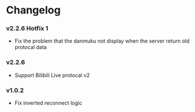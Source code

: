 ﻿
# Changelog

### v2.2.6 Hotfix 1
- Fix the problem that the danmuku not display when the server return old protocal data

### v2.2.6
- Support Bilibili Live protocal v2

### v1.0.2
- Fix inverted reconnect logic